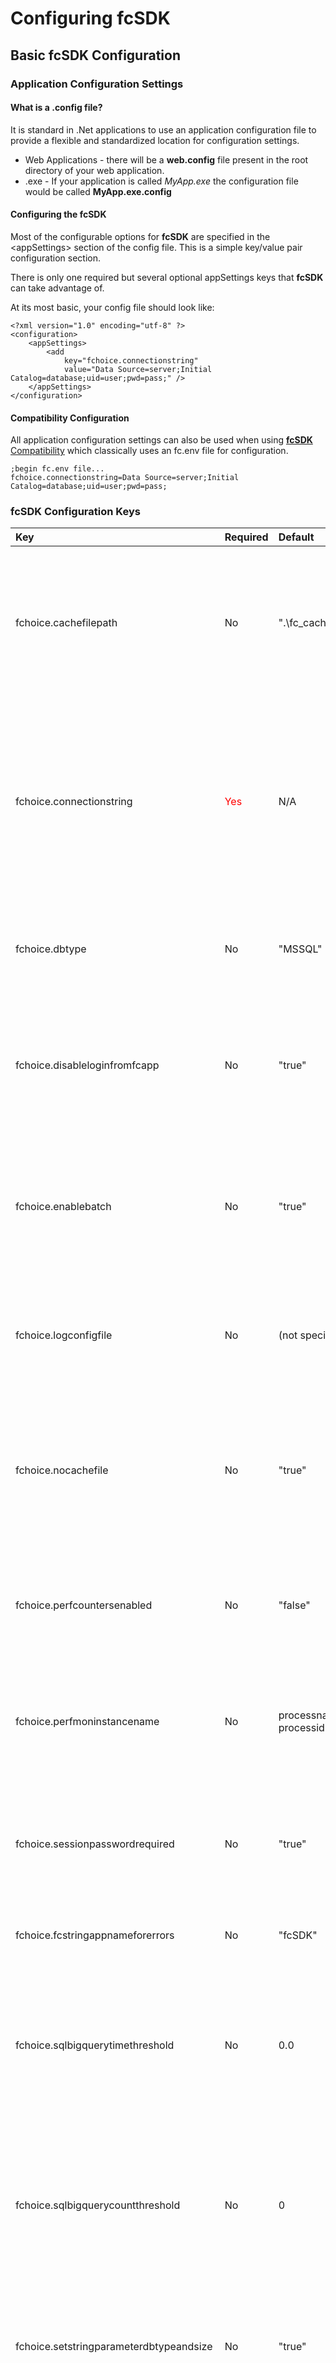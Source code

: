 # Configuring fcSDK

## Basic fcSDK Configuration

### Application Configuration Settings

#### What is a .config file?

It is standard in .Net applications to use an application configuration file to provide a flexible and standardized location for configuration settings.

* Web Applications - there will be a **web.config** file present in the root directory of your web application.
* .exe - If your application is called *MyApp.exe* the configuration file would be called **MyApp.exe.config**

#### Configuring the fcSDK

Most of the configurable options for **fcSDK** are specified in the &lt;appSettings&gt; section of the config file. This is a simple key/value pair configuration section.

There is only one required but several optional appSettings keys that **fcSDK** can take advantage of.

At its most basic, your config file should look like:
```
<?xml version="1.0" encoding="utf-8" ?>
<configuration>
    <appSettings>
        <add
            key="fchoice.connectionstring"
            value="Data Source=server;Initial Catalog=database;uid=user;pwd=pass;" />
    </appSettings>
</configuration>
```

#### Compatibility Configuration

All application configuration settings can also be used when using [**fcSDK** Compatibility](compatibility-guide.md) which classically uses an fc.env file for configuration.

```
;begin fc.env file...
fchoice.connectionstring=Data Source=server;Initial Catalog=database;uid=user;pwd=pass;
```

### fcSDK Configuration Keys

| Key | Required | Default | Description |
|:--- |:--- |:--- |:--- |
| fchoice.cachefilepath | No | ".\fc_cache" | A full or relative file path which specifies the folder into which **fcSDK** should save it's cache files (if nocachefile is set to "false", otherwise this value is ignored). If the folder does not exist, it will be created.<br/>**NOTE:** The user under which the application is running must have the appropriate permissions to create and modify files in this folder and, if necessary, create the folder itself. |
| fchoice.connectionstring | <span style="color:red;">Yes</span> | N/A | An ADO.NET connection string to use with the specified DB type (or default if none is specified). The default provider is MSSQL and the connection string must be useable by the System.Data.SqlClient.SqlConnection class. Consult the [SqlConnection.ConnectionString property documentation](ms-help://MS.NETFrameworkSDKv1.1/cpref/html/frlrfsystemdatasqlclientsqlconnectionclassconnectionstringtopic.htm) for specifics about what parameters are allowed in the connnection string. Please consult the documentation for other ADO.NET providers if you plan on using a different data provider type (like Oracle or Sybase). |
| fchoice.dbtype | No | "MSSQL" | Specifies the type of provider ClarifyApplication should to connect to the DB. Standard values are "MSSQL", "ORACLE", or "SYBASE". Other providers can be added, see the section on "Custom Database Providers". |
| fchoice.disableloginfromfcapp | No | "true" | Specifies whether ClarifySession should allow sessions to be created without a username or password (similar to LoginFromFCApp in FCFL/COM). If this value is default, a call to create a session without any parameters will result in an exception being thrown. Administrators must knowingly enable this functionality after understanding the consequences of this action. |
| fchoice.enablebatch | No | "true" | Determines whether the current DB provider (specified by 'fchoice.dbtype' above) should batch SQL statements. This parameter is ignored if the provider cannot batch SQL statments in the first place (like Oracle, for example).<br/>**NOTE:** It is not recommended that this setting be changed unless you're having a specific problem with batching. |
| fchoice.logconfigfile | No | (not specified) | Specifies an external configuration file that LogManager should use to configure logging for this application. The config file will be monitored and changes to it will be reflected immediately in logging output of the application. See [Application Logging in the **fcSDK**](logging/application-logging.md) for more information on how to configure logging for **fcSDK**. |
| fchoice.nocachefile | No | "true" | Determines whether **fcSDK** creates cache files on disk after ClarifyApplication is initialized. If set to "true", the cache will be reloaded from the database every time the app is run or the web server restarted. Loading the cache from files is significantly faster than reloading from the database every app startup, however it needs to be manually updated after schema changes. |
| fchoice.perfcountersenabled | No | "false" | Allows disabling of performance counter functionality. If set to false First Choice applications will not interact with Windows performance monitoring capabilitites.<br/>**Note:** Please see the install guide for more information about security settings required for Performance Counters. |
| fchoice.perfmoninstancename | No | processname-processid | Specifies the name of the Performance Monitor instance to use when logging performance counters. This value shows up in Performance Monitor when adding counters under the "Instance" list. By default it is the name of the process (myapp.exe) followed by a hypen then the process id: myapp.exe-8124. |
| fchoice.sessionpasswordrequired | No | "true" | Specifies whether ClarifySession will allow passwordless logins. By default passwords are required and if a new ClarifySession is created without a password specified, an exception will be thrown. This setting is set default for security reasons. Administrators must knowingly enable it after understanding the consequences of this action. |
| fchoice.fcstringappnameforerrors | No | "fcSDK" | Specifies the application name to use when loading customized/localized error messages from the FC String table (table_fc_string). |
| fchoice.sqlbigquerytimethreshold | No | 0.0 | Specifies the minimum time (in seconds and fractions of seconds) a query must take before being considered a "Large Query". Large queries will be marked as such in the log file ("Large Query: True"). This allows filters to be placed on the log appender to log large query details to a separate appender. For more information on configuring logging to catch large queries, please see the [largesql_log.config example documentation](logging/large-queries.md). |
| fchoice.sqlbigquerycountthreshold | No | 0 | Specifies the minimum number of records a query must return before being considered a "Large Query". Large queries will be marked as such in the log file ("Large Query: True"). This allows filters to be placed on the log appender to log large query details to a separate appender. For more information on configuring logging to catch large queries, please see the [largesql_log.config example documentation](logging/large-queries.md). |
| fchoice.setstringparameterdbtypeandsize | No | "true" | Allows disabling of the type and size of SQL parameter being set by SDK. If set to "false", type and size of SQL parameter will be set by database driver.<br/>**Note:** This parameter is intended to allow the database driver defaults to be used in case of compatibility problems with older versions of database systems. |
| fchoice.dbprovider.configurationfile | No | N/A | Specifies an alternative xml configuration file for [Configuring Database Providers](configuring-database-providers.md). This is often used by ASP applications wishing to specify custom dbproviders but cannot easily use the normal application configuration file format. |
| fchoice.statemanager.configurationfile | No | N/A | Specifies an alternative xml configuration file for [Configuring Remote Sessions](remote-sessions.md). This is often used by ASP applications wishing to use Remote StateManagers but cannot easily use the normal application configuration file format. |
| fchoice.oracle.forceascii7bit | No | "true" | On Oracle 8.0.x and earlier databases, strings with non ascii or extended ascii charcters non ASCII strings would cause garbage data to be inserted into the database. This switch effectively removes Unicode support for strings on Oracle 8.0.x or earlier systems. |
| fchoice.clarify.convertcarriagereturns | No | "true" | To have the Clarify Windows client properly display multiline strings carriage return line feeds (CRLF) need to be converted to line feeds (LF) |
| fchoice.clarify.ignoredatetimemilliseconds | No | false | DateTime fields will not have millisecond resolution with this setting enabled. This setting is solely provided to maintain compatibility with Clarify Classic Client versions before 12.5 which did not save millisecond details. |

## Data Protection

Some configuration settings can contain sensitive information such as usernames and passwords. **fcSDK** can protect such sensitive settings in just two steps using **Data Protection**.

1. Encrypt the configuration parameter using the First Choice Configuration Protector Utility
![Protector](../images/FCConfigurationProtector.PNG)
1. Copy the encrypted parameter string into your .Net application's configuration file.
    ```
    <appSettings>
    <add key="fchoice.dbtype" value="MSSQL"/>
    <add key="fchoice.connectionstring" value="{encrypted text goes here}"/>
    </appSettings>
    ```

### Important!

The encrypted key can only be decrypted on the same machine from which it was encrypted on.
For example, if you want to use this encrypted key on your web server, then you should run the Configuration Protector application on your web server.

### Entropy
When you encrypt your parameter settings you can optionally specify an Entropy value which is used as a key to furthur secure the encrypted text.

#### fcSDK Users

If you use an Entropy value the FCConfiguration.DataProtectionEntropy property must match the Entropy key you used to encrypt your parameters.

[C#]
```csharp
FCConfiguration.DataProtectionsEntropy = "...Optional Key...";
ClarifyApplication.Initialize();
```

#### Compatibilty

If you use an Entropy value the FCApplication.DataProtectionEntropy property must match the Entropy key you used to encrypt your parameters.

[Javascript]
```
var FCApp = new ActiveXObject("FCFLCompat.FCApplication");
FCApp.DataProtectionsEntropy = "...Optional Key...";
FCApp.Initialize();
```
